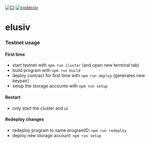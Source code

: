[![CI](https://github.com/elusivcash/limbed_merkle/actions/workflows/test.yaml/badge.svg)](https://github.com/elusivcash/elusiv/actions/workflows/test.yaml) [![codecov](https://codecov.io/gh/elusivcash/elusiv/branch/master/graph/badge.svg?token=E6EBAGCE0M)](https://codecov.io/gh/elusivcash/elusiv)

# elusiv
### Testnet usage
#### First time
- start testnet with `npm run cluster` (and open new terminal tab)
- build program with `npm run build`
- deploy contract for first time with `npm run deploy` (generates new keypair)
- setup the storage accounts with `npm run setup`

#### Restart
- only start the cluster and ui

#### Redeploy changes
- redeploy program to same programID: `npm run redeploy`
- deploy new storage account: `npm run setup`
